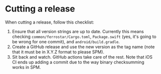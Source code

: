 # Cutting a release

When cutting a release, follow this checklist:

1. Ensure that all version strings are up to date.
   Currently this means checking `common/ferrostar/Cargo.toml`, `Package.swift` (yes, it's going to be wrong for one commit), and `android/build.gradle`.
2. Create a GitHub release and use the new version as the tag name (note that it must be in X.Y.Z format to please SPM).
3. Sit back and watch. GitHub actions take care of the rest.
   Note that iOS CI ends up adding a commit due to the way binary checksumming works in SPM.
